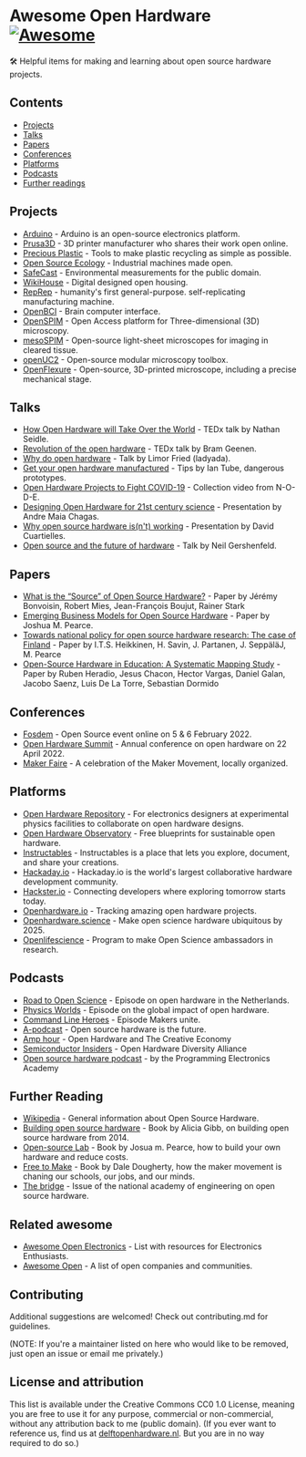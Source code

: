 # Awesome Open Hardware [![Awesome](https://awesome.re/badge.svg)](https://awesome.re)

🛠 Helpful items for making and learning about open source hardware projects.
  
## Contents  
- [Projects](#projects)    
- [Talks](#talks)    
- [Papers](#papers)    
- [Conferences](#conferences)    
- [Platforms](#platforms)    
- [Podcasts](#podcasts)    
- [Further readings](#further-readings)    
  
## Projects  
- [Arduino](https://www.arduino.cc/) - Arduino is an open-source electronics platform.  
- [Prusa3D](https://www.prusa3d.com/) - 3D printer manufacturer who shares their work open online.  
- [Precious Plastic](https://www.prusa3d.com/) - Tools to make plastic recycling as simple as possible.    
- [Open Source Ecology](https://www.opensourceecology.org/) - Industrial machines made open.  
- [SafeCast](https://safecast.org/) - Environmental measurements for the public domain.  
- [WikiHouse](https://www.wikihouse.cc/) - Digital designed open housing.  
- [RepRep](https://reprap.org/wiki/RepRap) - humanity's first general-purpose. self-replicating manufacturing machine.  
- [OpenBCI](https://openbci.com/) - Brain computer interface. 
- [OpenSPIM](https://openspim.org/) - Open Access platform for Three-dimensional (3D) microscopy.
- [mesoSPIM](http://mesospim.org/) - Open-source light-sheet microscopes for imaging in cleared tissue.
- [openUC2](https://github.com/openUC2/UC2-GIT) - Open-source modular microscopy toolbox.
- [OpenFlexure](https://openflexure.org/) - Open-source, 3D-printed microscope, including a precise mechanical stage.
  
## Talks 
- [How Open Hardware will Take Over the World](https://www.youtube.com/watch?v=Rfu_MKgu2Ik) - TEDx talk by Nathan Seidle.  
- [Revolution of the open hardware](https://www.youtube.com/watch?v=t56bojFAnUg) - TEDx talk by Bram Geenen.  
- [Why do open hardware](https://www.youtube.com/watch?v=UYRhupdnUcY) - Talk by Limor Fried (ladyada).   
- [Get your open hardware manufactured](https://www.youtube.com/watch?v=ifTaGRTPwLc) - Tips by Ian Tube, dangerous prototypes.  
- [Open Hardware Projects to Fight COVID-19](https://www.youtube.com/watch?v=c1pwbnDAub0) - Collection video from N-O-D-E.  
- [Designing Open Hardware for 21st century science](https://www.youtube.com/watch?v=Od_9yJqc098) - Presentation by Andre Maia Chagas.  
- [Why open source hardware is(n't) working](https://www.youtube.com/watch?v=7ifGu22bhd4) - Presentation by David Cuartielles.  
- [Open source and the future of hardware](https://www.youtube.com/watch?v=_EZT57dtWHM) - Talk by Neil Gershenfeld.    

## Papers  
- [What is the “Source” of Open Source Hardware?](https://doi.org/10.5334/joh.7) - Paper by Jérémy Bonvoisin, Robert Mies, Jean-François Boujut, Rainer Stark   
- [Emerging Business Models for Open Source Hardware](https://papers.ssrn.com/sol3/papers.cfm?abstract_id=3331121) - Paper by Joshua M. Pearce.  
- [Towards national policy for open source hardware research: The case of Finland](https://doi.org/10.1016/j.techfore.2020.119986) - Paper by I.T.S. Heikkinen, H. Savin, J. Partanen, J. SeppäläJ, M. Pearce
- [Open-Source Hardware in Education: A Systematic Mapping Study](http://dx.doi.org/10.1109/ACCESS.2018.2881929) - Paper by Ruben Heradio, Jesus Chacon, Hector Vargas, Daniel Galan, Jacobo Saenz, Luis De La Torre, Sebastian Dormido
  

## Conferences    
- [Fosdem](https://fosdem.org/2022/) - Open Source event online on 5 & 6 February 2022.  
- [Open Hardware Summit](https://2022.oshwa.org/) - Annual conference on open hardware on 22 April 2022. 
- [Maker Faire](https://makerfaire.com/) - A celebration of the Maker Movement, locally organized.  
  
## Platforms  
- [Open Hardware Repository](https://ohwr.org/welcome) - For electronics designers at experimental physics facilities to collaborate on open hardware designs.  
- [Open Hardware Observatory](https://en.oho.wiki/wiki/Home) - Free blueprints for sustainable open hardware.  
- [Instructables](http://www.instructables.com/tag/type-id/category-technology/) - Instructables is a place that lets you explore, document, and share your creations.  
- [Hackaday.io](https://hackaday.io/) - Hackaday.io is the world's largest collaborative hardware development community.  
- [Hackster.io](https://www.hackster.io/about) - Connecting developers where exploring tomorrow starts today.  
- [Openhardware.io](https://www.openhardware.io/about) - Tracking amazing open hardware projects.   
- [Openhardware.science](https://openhardware.science/) - Make open science hardware ubiquitous by 2025.  
- [Openlifescience](https://openlifesci.org/) - Program to make Open Science ambassadors in research.  
  
## Podcasts  
- [Road to Open Science](https://open.spotify.com/episode/46WwrOofygFyGrp6X42NOe?si=_qxPzPXkQaGNBqB-bnKwyw) - Episode on open hardware in the Netherlands.   
- [Physics Worlds](https://open.spotify.com/episode/4pjaUpl96YhjqBvjzV0K1H?si=ssJJH7ouSOW_ttGvF2Mtdg) - Episode on the global impact of open hardware.
- [Command Line Heroes](https://open.spotify.com/episode/1yGuG9TKvS2lkH7wgRO8YF?si=PwAZCT0qSxW87HQlCa7AeA) -  Episode Makers unite.
- [A-podcast](https://open.spotify.com/episode/2Zp3q6ePDCp0Yeyq9ADDny?si=8_CuBG2ESEeoxvcspVi3Xg) -  Open source hardware is the future.  
- [Amp hour](https://podcasts.google.com/feed/aHR0cHM6Ly90aGVhbXBob3VyLmxpYnN5bi5jb20vcnNz/episode/aHR0cDovL3d3dy50aGVhbXBob3VyLmNvbS8_cD0xNTg?sa=X&ved=0CAIQuIEEahcKEwjgkZnWjPr0AhUAAAAAHQAAAAAQCA) - Open Hardware and The Creative Economy
- [Semiconductor Insiders](https://semiwiki.com/podcast/podcast-ep44-open-hardware-diversity-alliance/) - Open Hardware Diversity Alliance  
- [Open source hardware podcast](https://podcasts.google.com/feed/aHR0cHM6Ly9wcm9ncmFtbWluZ2VsZWN0cm9uaWNzLmNvbS9jYXRlZ29yeS9yYWRpby1zaG93L2ZlZWQv) - by the Programming Electronics Academy  
  
## Further Reading  
- [Wikipedia](https://en.wikipedia.org/wiki/Open-source_hardware) - General information about Open Source Hardware. 
- [Building open source hardware](https://books.google.nl/books?id=wg27BQAAQBAJ&lpg=PP1&dq=open%20source%20hardware&pg=PP1##v=onepage&q=open%20source%20hardware&f=false) - Book by Alicia Gibb, on building open source hardware from 2014.
- [Open-source Lab](https://books.google.nl/books?id=0bOKAAAAQBAJ&lpg=PP1&dq=open%20source%20hardware&pg=PP1##v=onepage&q=open%20source%20hardware&f=false) - Book by Josua m. Pearce, how to build your own hardware and reduce costs.  
- [Free to Make](https://books.google.nl/books?id=jz1bCwAAQBAJ&lpg=PA93&dq=open%20source%20hardware&pg=PP1##v=onepage&q=open%20source%20hardware&f=false) -  Book by Dale Dougherty, how the maker movement is chaning our schools, our jobs, and our minds.  
- [The bridge](https://www.nae.edu/174695/Fall-Bridge-on-Open-Source-Hardware) - Issue of the national academy of engineering on open source hardware.
  
## Related awesome  
- [Awesome Open Electronics](https://github.com/ajaymnk/open-electronics) - List with resources for Electronics Enthusiasts.
- [Awesome Open](https://github.com/paulhendricks/awesome-open) - A list of open companies and communities.  

## Contributing
Additional suggestions are welcomed! Check out contributing.md for guidelines.

(NOTE: If you're a maintainer listed on here who would like to be removed, just open an issue or email me privately.)

## License and attribution
This list is available under the Creative Commons CC0 1.0 License, meaning you are free to use it for any purpose, commercial or non-commercial, without any attribution back to me (public domain). (If you ever want to reference us, find us at [delftopenhardware.nl](https://delftopenhardware.nl). But you are in no way required to do so.)